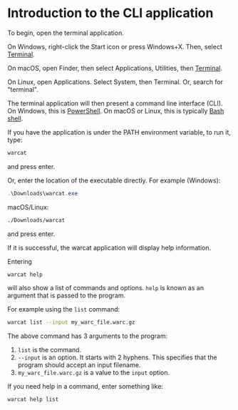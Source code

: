 # Introduction to the CLI application

To begin, open the terminal application.

On Windows, right-click the Start icon or press Windows+X. Then, select [Terminal](https://learn.microsoft.com/en-us/windows/terminal/).

On macOS, open Finder, then select Applications, Utilities, then [Terminal](https://support.apple.com/en-us/guide/terminal/apd5265185d-f365-44cb-8b09-71a064a42125/mac).

On Linux, open Applications. Select System, then Terminal. Or, search for "terminal".

The terminal application will then present a command line interface (CLI). On Windows, this is [PowerShell](https://learn.microsoft.com/en-us/powershell/). On macOS or Linux, this is typically [Bash shell](https://www.gnu.org/software/bash/manual/bash.html).

If you have the application is under the PATH environment variable, to run it, type:

```sh
warcat
```

and press enter.

Or, enter the location of the executable directly. For example (Windows):

```powershell
.\Downloads\warcat.exe
```

macOS/Linux:
```sh
./Downloads/warcat
```

and press enter.

If it is successful, the warcat application will display help information.

Entering

```sh
warcat help
```

will also show a list of commands and options. `help` is known as an argument that is passed to the program.

For example using the `list` command:

```sh
warcat list --input my_warc_file.warc.gz
```

The above command has 3 arguments to the program:

1. `list` is the command.
2. `--input` is an option. It starts with 2 hyphens. This specifies that the program should accept an input filename.
3. `my_warc_file.warc.gz` is a value to the `input` option.

If you need help in a command, enter something like:

```sh
warcat help list
```